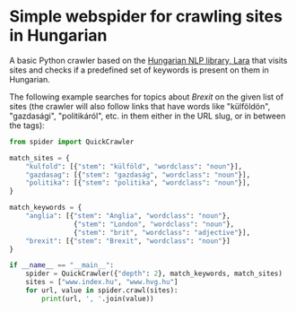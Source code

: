 # Simple webspider for crawling sites in Hungarian
A basic Python crawler based on the [Hungarian NLP library, Lara](https://github.com/sedthh/lara-hungarian-nlp) that visits sites and checks if a predefined set of keywords is present on them in Hungarian.

The following example searches for topics about *Brexit* on the given list of sites (the crawler will also follow links that have words like "külföldön", "gazdasági", "politikáról", etc. in them either in the URL slug, or in between the <a>tags</a>):

```python
from spider import QuickCrawler

match_sites = {
	"kulfold": [{"stem": "külföld", "wordclass": "noun"}],
	"gazdasag": [{"stem": "gazdaság", "wordclass": "noun"}],
	"politika": [{"stem": "politika", "wordclass": "noun"}],
}

match_keywords = {
	"anglia": [{"stem": "Anglia", "wordclass": "noun"},
                {"stem": "London", "wordclass": "noun"},
                {"stem": "brit", "wordclass": "adjective"}],
	"brexit": [{"stem": "Brexit", "wordclass": "noun"}]
}

if __name__ == "__main__":
	spider = QuickCrawler({"depth": 2}, match_keywords, match_sites)
	sites = ["www.index.hu", "www.hvg.hu"]
	for url, value in spider.crawl(sites):
		print(url, ', '.join(value))
```

